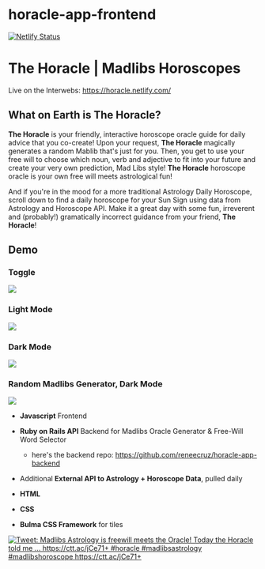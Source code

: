 # horacle-app-frontend

[![Netlify Status](https://api.netlify.com/api/v1/badges/580e6c9a-d61e-4038-89b3-097a51c23d34/deploy-status)](https://app.netlify.com/sites/horacle/deploys)

# **The Horacle** | **Madlibs Horoscopes**
Live on the Interwebs:  https://horacle.netlify.com/ 

## What on Earth is **The Horacle**? 

**The Horacle** is your friendly, interactive horoscope oracle guide for daily advice that you co-create! Upon your request, **The Horacle** magically generates a random Mablib that's just for you.  Then, you get to use your free will to choose which noun, verb and adjective to fit into your future and create your very own prediction, Mad Libs style!  **The Horacle** horoscope oracle is your own free will meets astrological fun! 

And if you're in the mood for a more traditional Astrology Daily Horoscope, scroll down to find a daily horoscope for your Sun Sign using data from Astrology and Horoscope API.  Make it a great day with some fun, irreverent and (probably!) gramatically incorrect guidance from your friend, **The Horacle**!

## Demo 

### Toggle 

![](horacle_toggle.gif)

### Light Mode 

![](horacle_lightmode.gif)

### Dark Mode 

![](horacle_darkmode.gif)

### Random Madlibs Generator, Dark Mode

![](horacle_madlibs_dark.gif)


* **Javascript** Frontend 

* **Ruby on Rails API** Backend for Madlibs Oracle Generator & Free-Will Word Selector
    * here's the backend repo: https://github.com/reneecruz/horacle-app-backend

* Additional **External API to Astrology + Horoscope Data**, pulled daily 

* **HTML** 

* **CSS**

* **Bulma CSS Framework** for tiles 

<a target="_blank" href="https://ctt.ac/jCe71"><img src="http://clicktotweet.com/img/tweet-graphic-trans.png" alt="Tweet: Madlibs Astrology is freewill meets the Oracle!  Today the Horacle told me ...
https://ctt.ac/jCe71+
#horacle #madlibsastrology #madlibshoroscope https://ctt.ac/jCe71+" /></a>


